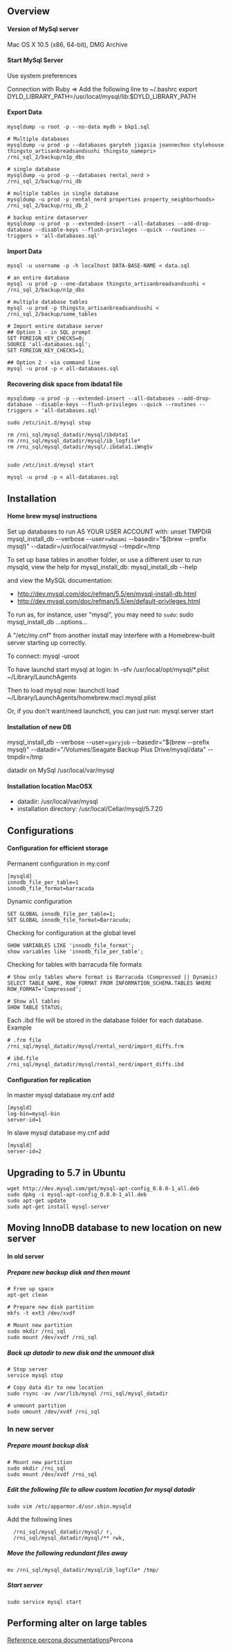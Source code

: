 ## Overview 

#### Version of MySql server 
Mac OS X 10.5 (x86, 64-bit), DMG Archive

#### Start MySql Server
Use system preferences

Connection with Ruby => Add the following line to ~/.bashrc
  export DYLD_LIBRARY_PATH=/usr/local/mysql/lib:$DYLD_LIBRARY_PATH

#### Export Data
```
mysqldump -u root -p --no-data mydb > bkp1.sql

# Multiple databases
mysqldump -u prod -p --databases garyteh jigasia joannechoo stylehouse thingsto_artisanbreadsandsushi thingsto_namepri> /rni_sql_2/backup/n1p_dbs

# single database
mysqldump -u prod -p --databases rental_nerd > /rni_sql_2/backup/rni_db

# multiple tables in single database
mysqldump -u prod -p rental_nerd properties property_neighborhoods> /rni_sql_2/backup/rni_db_2

# backup entire dataserver
mysqldump -u prod -p --extended-insert --all-databases --add-drop-database --disable-keys --flush-privileges --quick --routines --triggers > 'all-databases.sql'
```

#### Import Data
```
mysql -u username -p -h localhost DATA-BASE-NAME < data.sql

# an entire database
mysql -u prod -p --one-database thingsto_artisanbreadsandsushi < /rni_sql_2/backup/n1p_dbs

# multiple database tables
mysql -u prod -p thingsto_artisanbreadsandsushi < /rni_sql_2/backup/some_tables

# Import entire database server
## Option 1 - in SQL prompt
SET FOREIGN_KEY_CHECKS=0;
SOURCE 'all-databases.sql';
SET FOREIGN_KEY_CHECKS=1;

## Option 2 - via command line
mysql -u prod -p < all-databases.sql
```

#### Recovering disk space from ibdata1 file
```
mysqldump -u prod -p --extended-insert --all-databases --add-drop-database --disable-keys --flush-privileges --quick --routines --triggers > 'all-databases.sql'

sudo /etc/init.d/mysql stop

rm /rni_sql/mysql_datadir/mysql/ibdata1
rm /rni_sql/mysql_datadir/mysql/ib_logfile*
rm /rni_sql/mysql_datadir/mysql/.ibdata1.iWngSv


sudo /etc/init.d/mysql start

mysql -u prod -p < all-databases.sql
```


## Installation
#### Home brew mysql instructions
Set up databases to run AS YOUR USER ACCOUNT with:
    unset TMPDIR
    mysql_install_db --verbose --user=`whoami` --basedir="$(brew --prefix mysql)" --datadir=/usr/local/var/mysql --tmpdir=/tmp

To set up base tables in another folder, or use a different user to run
mysqld, view the help for mysql_install_db:
    mysql_install_db --help

and view the MySQL documentation:
  * http://dev.mysql.com/doc/refman/5.5/en/mysql-install-db.html
  * http://dev.mysql.com/doc/refman/5.5/en/default-privileges.html

To run as, for instance, user "mysql", you may need to `sudo`:
    sudo mysql_install_db ...options...

A "/etc/my.cnf" from another install may interfere with a Homebrew-built
server starting up correctly.

To connect:
    mysql -uroot

To have launchd start mysql at login:
    ln -sfv /usr/local/opt/mysql/*.plist ~/Library/LaunchAgents

Then to load mysql now:
    launchctl load ~/Library/LaunchAgents/homebrew.mxcl.mysql.plist

Or, if you don't want/need launchctl, you can just run:
    mysql.server start

#### Installation of new DB
mysql_install_db --verbose --user=`garyjob` --basedir="$(brew --prefix mysql)" --datadir="/Volumes/Seagate Backup Plus Drive/mysql/data" --tmpdir=/tmp

datadir on MySql 
/usr/local/var/mysql


#### Installation location MacOSX
- datadir: /usr/local/var/mysql
- installation directory: /usr/local/Cellar/mysql/5.7.20

## Configurations
#### Configuration for efficient storage

Permanent configuration in my.conf
```
[mysqld]
innodb_file_per_table=1
innodb_file_format=barracuda
```

Dynamic configuration
```
SET GLOBAL innodb_file_per_table=1;
SET GLOBAL innodb_file_format=Barracuda;
```

Checking for configuration at the global level
```
SHOW VARIABLES LIKE 'innodb_file_format';
show variables like 'innodb_file_per_table';
```

Checking for tables with barracuda file formats
```
# Show only tables where format is Barracuda (Compressed || Dynamic)
SELECT TABLE_NAME, ROW_FORMAT FROM INFORMATION_SCHEMA.TABLES WHERE ROW_FORMAT='Compressed';

# Show all tables
SHOW TABLE STATUS;
```


Each .ibd file will be stored in the database folder for each database. Example
```
# .frm file
/rni_sql/mysql_datadir/mysql/rental_nerd/import_diffs.frm

# ibd.file
/rni_sql/mysql_datadir/mysql/rental_nerd/import_diffs.ibd
```

#### Configuration for replication

In master mysql database my.cnf add

```console
[mysqld]
log-bin=mysql-bin
server-id=1
```

In slave mysql database my.cnf add
```console
[mysqld]
server-id=2
```


## Upgrading to 5.7 in Ubuntu
```
wget http://dev.mysql.com/get/mysql-apt-config_0.8.0-1_all.deb
sudo dpkg -i mysql-apt-config_0.8.0-1_all.deb
sudo apt-get update
sudo apt-get install mysql-server
```

## Moving InnoDB database to new location on new server

#### In old server

##### Prepare new backup disk and then mount
```
# Free up space
apt-get clean

# Prepare new disk partition
mkfs -t ext3 /dev/xvdf

# Mount new partition
sudo mkdir /rni_sql
sudo mount /dev/xvdf /rni_sql
```

##### Back up datadir to new disk and the unmount disk
```
# Stop server
service mysql stop

# Copy data dir to new location
sudo rsync -av /var/lib/mysql /rni_sql/mysql_datadir

# unmount partition
sudo umount /dev/xvdf /rni_sql
```

### In new server

##### Prepare mount backup disk
```
# Mount new partition
sudo mkdir /rni_sql
sudo mount /dev/xvdf /rni_sql

```

##### Edit the following file to allow custom location for mysql datadir
```
sudo vim /etc/apparmor.d/usr.sbin.mysqld
```

Add the following lines
```
  /rni_sql/mysql_datadir/mysql/ r,
  /rni_sql/mysql_datadir/mysql/** rwk,
```

##### Move the following redundant files away
```
mv /rni_sql/mysql_datadir/mysql/ib_logfile* /tmp/
```

##### Start server
```
sudo service mysql start
```

## Performing alter on large tables
[Reference percona documentations](https://github.com/garyjob/Setup-Wiki/blob/master/percona.md)Percona
